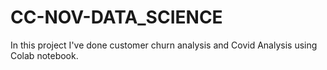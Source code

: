 # CC-NOV-DATA_SCIENCE
In this project I've done customer churn analysis and Covid Analysis using Colab notebook.
